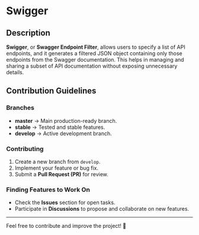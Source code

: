# Swigger

## Description
**Swigger**, or **Swagger Endpoint Filter**, allows users to specify a list of API endpoints, and it generates a filtered JSON object containing only those endpoints from the Swagger documentation. This helps in managing and sharing a subset of API documentation without exposing unnecessary details.

## Contribution Guidelines

### Branches
- **master** → Main production-ready branch.
- **stable** → Tested and stable features.
- **develop** → Active development branch.

### Contributing
1. Create a new branch from `develop`.
2. Implement your feature or bug fix.
3. Submit a **Pull Request (PR)** for review.

### Finding Features to Work On
- Check the **Issues** section for open tasks.
- Participate in **Discussions** to propose and collaborate on new features.

---
Feel free to contribute and improve the project! 🚀
